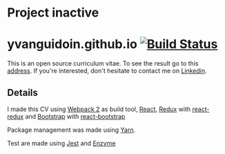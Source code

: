 # Project inactive

# yvanguidoin.github.io [![Build Status](https://travis-ci.org/YvanGuidoin/yvanguidoin.github.io.svg?branch=master)](https://travis-ci.org/YvanGuidoin/yvanguidoin.github.io)

This is an open source curriculum vitae.
To see the result go to this [address](https://yvanguidoin.github.io/).
If you're interested, don't hesitate to contact me on [Linkedin](https://fr.linkedin.com/pub/yvan-guidoin/9a/645/b47).

## Details

I made this CV using [Webpack 2](https://webpack.js.org/) as build tool, [React](https://facebook.github.io/react/), [Redux](http://redux.js.org/) with [react-redux](https://github.com/reactjs/react-redux) and [Bootstrap](http://getbootstrap.com/) with [react-bootstrap](https://react-bootstrap.github.io/)

Package management was made using [Yarn](https://yarnpkg.com/).

Test are made using [Jest](https://facebook.github.io/jest/) and [Enzyme](http://airbnb.io/enzyme/)
